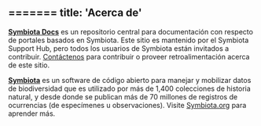 =======
title: 'Acerca de'
---

**[Symbiota Docs](https://symbiota.org/docs)** es un repositorio central para documentación con respecto de portales basados en Symbiota. Este sitio es mantenido por el Symbiota Support Hub, pero todos los usuarios de Symbiota están invitados a contribuir. [Contáctenos](https://biokic.github.io/symbiota-docs/contact/) para contribuir o proveer retroalimentación acerca de este sitio.

**[Symbiota](https://symbiota.org/)** es un software de código abierto para manejar y mobilizar datos de biodiversidad que es utilizado por más de 1,400 colecciones de historia natural, y desde donde se publican más de 70 millones de registros de ocurrencias (de especímenes u observaciones). Visite [Symbiota.org](https://symbiota.org/) para aprender más.
